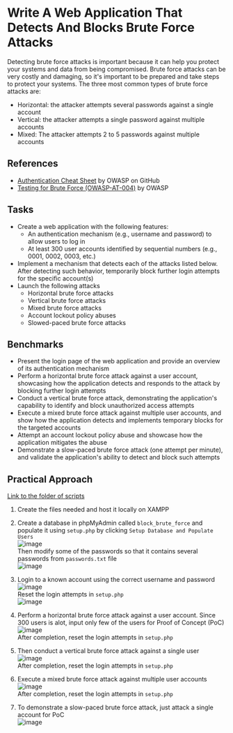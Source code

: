 # Write A Web Application That Detects And Blocks Brute Force Attacks
Detecting brute force attacks is important because it can help you protect your systems and data from being compromised. Brute force attacks can be very costly and damaging, so it's important to be prepared and take steps to protect your systems. The three most common types of brute force attacks are:
- Horizontal: the attacker attempts several passwords against a single account
- Vertical: the attacker attempts a single password against multiple accounts
- Mixed: The attacker attempts 2 to 5 passwords against multiple accounts


## References
- [Authentication Cheat Sheet](https://github.com/OWASP/CheatSheetSeries/blob/master/cheatsheets/Authentication_Cheat_Sheet.md) by OWASP on GitHub
- [Testing for Brute Force (OWASP-AT-004)](https://wiki.owasp.org/index.php/Testing_for_Brute_Force_(OWASP-AT-004)) by OWASP


## Tasks
- Create a web application with the following features:
  - An authentication mechanism (e.g., username and password) to allow users to log in
  - At least 300 user accounts identified by sequential numbers (e.g., 0001, 0002, 0003, etc.)
- Implement a mechanism that detects each of the attacks listed below. After detecting such behavior, temporarily block further login attempts for the specific account(s)
- Launch the following attacks
  - Horizontal brute force attacks
  - Vertical brute force attacks
  - Mixed brute force attacks
  - Account lockout policy abuses
  - Slowed-paced brute force attacks
 

## Benchmarks
- Present the login page of the web application and provide an overview of its authentication mechanism
- Perform a horizontal brute force attack against a user account, showcasing how the application detects and responds to the attack by blocking further login attempts
- Conduct a vertical brute force attack, demonstrating the application's capability to identify and block unauthorized access attempts
- Execute a mixed brute force attack against multiple user accounts, and show how the application detects and implements temporary blocks for the targeted accounts
- Attempt an account lockout policy abuse and showcase how the application mitigates the abuse
- Demonstrate a slow-paced brute force attack (one attempt per minute), and validate the application's ability to detect and block such attempts


## Practical Approach
[Link to the folder of scripts](https://github.com/aaronamran/MCSI-Remote-Cybersecurity-Internship/tree/main/Secure%20Software%20Development/scripts/block-brute-force-attacks) 
<br/>
1. Create the files needed and host it locally on XAMPP
2. Create a database in phpMyAdmin called `block_brute_force` and populate it using `setup.php` by clicking `Setup Database and Populate Users` <br/>
   ![image](https://github.com/user-attachments/assets/44d120e0-3fdc-443c-9a1f-c30abad32273) <br/>
   Then modify some of the passwords so that it contains several passwords from `passwords.txt` file <br/>
   ![image](https://github.com/user-attachments/assets/058e7fdb-c386-48d8-9f06-a1927a921ec6)

3. Login to a known account using the correct username and password <br/>
   ![image](https://github.com/user-attachments/assets/f7d141ab-25ed-4887-9fc7-11d84981a357) <br/>
   Reset the login attempts in `setup.php` <br/>
   ![image](https://github.com/user-attachments/assets/28c6a3f0-e16f-4ce9-a7de-52a6834ed3c5)

4. Perform a horizontal brute force attack against a user account. Since 300 users is alot, input only few of the users for Proof of Concept (PoC) <br/>
   ![image](https://github.com/user-attachments/assets/826544de-fa43-4bee-96d4-893f89b29e38) <br/>
   After completion, reset the login attempts in `setup.php`
5. Then conduct a vertical brute force attack against a single user <br/>
   ![image](https://github.com/user-attachments/assets/2557c8d7-ba16-41fc-9818-c254bebb8622) <br/>
   After completion, reset the login attempts in `setup.php`
6. Execute a mixed brute force attack against multiple user accounts <br/>
   ![image](https://github.com/user-attachments/assets/07914e48-0278-49ad-94cf-70158cb5436d) <br/>
   After completion, reset the login attempts in `setup.php`
7. To demonstrate a slow-paced brute force attack, just attack a single account for PoC <br/>
   ![image](https://github.com/user-attachments/assets/d6acaef5-6e46-47d9-8cd9-2289b3f2efb6)

